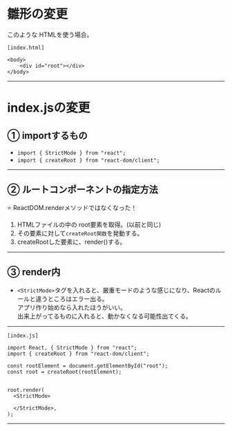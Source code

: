 # 雛形の変更
このような HTMLを使う場合。
~~~
[index.html]

<body>
	<div id="root"></div>
</body>
~~~
***

# index.jsの変更
## ① importするもの
- `import { StrictMode } from "react";`
- `import { createRoot } from "react-dom/client";`
***

## ② ルートコンポーネントの指定方法
⭐️ ReactDOM.renderメソッドではなくなった！

1. HTMLファイルの中の root要素を取得。(以前と同じ)
2. その要素に対して`createRoot関数`を発動する。
3. createRootした要素に、render()する。
***

## ③ render内
- `<StrictMode>`タグを入れると、厳重モードのような感じになり、Reactのルールと違うところはエラー出る。  
アプリ作り始めなら入れたほうがいい。    
出来上がってるものに入れると、動かなくなる可能性出てくる。
***

~~~
[index.js]

import React, { StrictMode } from "react";
import { createRoot } from "react-dom/client";

const rootElement = document.getElementById("root");
const root = createRoot(rootElement);


root.render(
  <StrictMode>

  </StrictMode>,
);
~~~
***
